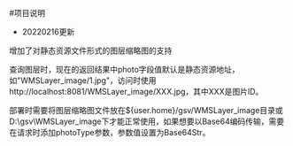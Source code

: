 #项目说明

* 20220216更新

增加了对静态资源文件形式的图层缩略图的支持

查询图层时，现在的返回结果中photo字段值默认是静态资源地址，如"WMSLayer_image/1.jpg"，访问时使用http://localhost:8081/WMSLayer_image/XXX.jpg，其中XXX是图片ID。

部署时需要将图层缩略图文件放在${user.home}/gsv/WMSLayer_image目录或D:\gsv\WMSLayer_image下才能正常使用，如果想要以Base64编码传输，需要在请求时添加photoType参数，参数值设置为Base64Str。

